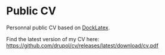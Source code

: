 # Public CV

Personnal public CV based on [DockLatex][http docklatex].

Find the latest version of my CV here: https://github.com/drupol/cv/releases/latest/download/cv.pdf

[http docklatex]: https://github.com/loophp/DockLatex
